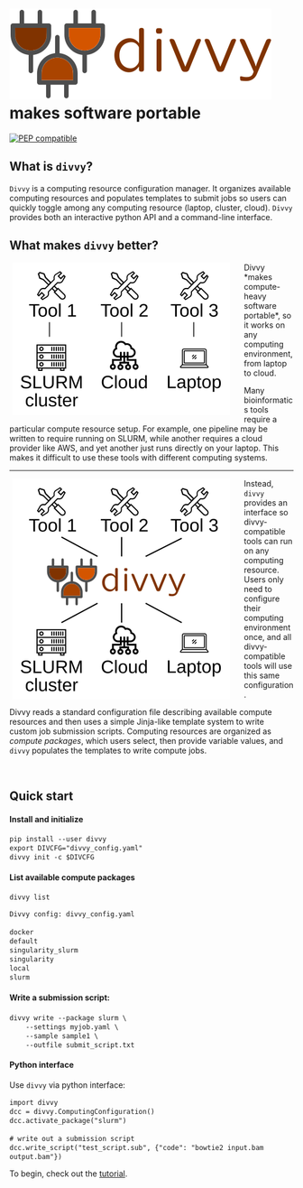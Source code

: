 # <img src="img/divvy_logo.svg" class="img-header"> makes software portable

[![PEP compatible](http://pepkit.github.io/img/PEP-compatible-green.svg)](http://pepkit.github.io)

## What is `divvy`?

`Divvy` is a computing resource configuration manager. It organizes available computing resources and populates templates to submit jobs so users can quickly toggle among any computing resource (laptop, cluster, cloud). `Divvy` provides both an interactive python API and a command-line interface.


## What makes `divvy` better?

<img src="img/nodivvy.svg" style="float:left; padding-left: 5px; padding-right: 25px">
Divvy *makes compute-heavy software portable*, so it works on any computing environment, from laptop to cloud.

Many bioinformatics tools require a particular compute resource setup. For example, one pipeline may be written to require running on SLURM, while another requires a cloud provider like AWS, and yet another just runs directly on your laptop. This makes it difficult to use these tools with different computing systems.

<hr>

<img src="img/divvy-connect.svg" style="float:left; padding-left: 5px; padding-right: 25px">

Instead, `divvy` provides an interface so divvy-compatible tools can run on any computing resource. Users only need to configure their computing environment once, and all divvy-compatible tools will use this same configuration.

Divvy reads a standard configuration file describing available compute resources and then uses a simple Jinja-like template system to write custom job submission scripts. Computing resources are organized as *compute packages*, which users select, then provide variable values, and `divvy` populates the templates to write compute jobs. 

<br clear="all"/>

## Quick start

#### Install and initialize


```{console}
pip install --user divvy
export DIVCFG="divvy_config.yaml"
divvy init -c $DIVCFG
```

#### List available compute packages

```{console}
divvy list
```

```{console}
Divvy config: divvy_config.yaml

docker
default
singularity_slurm
singularity
local
slurm
```
#### Write a submission script:

```{console}
divvy write --package slurm \
	--settings myjob.yaml \
	--sample sample1 \
	--outfile submit_script.txt
```

#### Python interface

Use `divvy` via python interface:

```{python}
import divvy
dcc = divvy.ComputingConfiguration()
dcc.activate_package("slurm")

# write out a submission script
dcc.write_script("test_script.sub", {"code": "bowtie2 input.bam output.bam"})
```

To begin, check out the [tutorial](tutorial).
